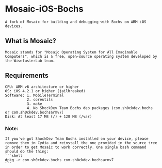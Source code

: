 # Mosaic-iOS-Bochs
	A fork of Mosaic for building and debugging with Bochs on ARM iOS devices.

## What is Mosaic?
	Mosaic stands for "Mosaic Operating System for All Imaginable Computers", which is a free, open-source operating system developed by the WiselusterLab team.

## Requirements
	CPU: ARM v6 architecture or higher
	OS: iOS 4.2.1 or higher (jailbreaked)
	Software: 1. MobileTerminal
	          2. coreutils
	          3. make
	          4. No ShockDev Team Bochs deb packages (com.sh0ckdev.bochs or com.sh0ckdev.bochsarmv7)
	Disk: At least 17 MB (/) + 120 MB (/var)
### Note:
	If you've got ShockDev Team Bochs installed on your device, please remove them in Cydia and reinstall the one provided in the source tree in order to get Mosaic to work correctly. One single bash command should do the thing:
	```shell
	dpkg -r com.sh0ckdev.bochs com.sh0ckdev.bochsarmv7
	```
